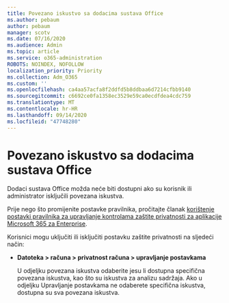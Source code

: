 ```yaml
---
title: Povezano iskustvo sa dodacima sustava Office
ms.author: pebaum
author: pebaum
manager: scotv
ms.date: 07/16/2020
ms.audience: Admin
ms.topic: article
ms.service: o365-administration
ROBOTS: NOINDEX, NOFOLLOW
localization_priority: Priority
ms.collection: Adm_O365
ms.custom: ''
ms.openlocfilehash: ca4aa57acfa8f2ddfd5b8ddbaa6d7214cfbb9140
ms.sourcegitcommit: c6692ce0fa1358ec3529e59ca0ecdfdea4cdc759
ms.translationtype: MT
ms.contentlocale: hr-HR
ms.lasthandoff: 09/14/2020
ms.locfileid: "47748280"
---
```

# <a name="connected-experience-with-office-add-ins"></a>Povezano iskustvo sa dodacima sustava Office

Dodaci sustava Office možda neće biti dostupni ako su korisnik ili administrator isključili povezana iskustva.

Prije nego što promijenite postavke pravilnika, pročitajte članak [korištenje postavki pravilnika za upravljanje kontrolama zaštite privatnosti za aplikacije Microsoft 365 za Enterprise](https://docs.microsoft.com/deployoffice/privacy/manage-privacy-controls).

Korisnici mogu uključiti ili isključiti postavku zaštite privatnosti na sljedeći način:

- **Datoteka > računa > privatnost računa > upravljanje postavkama** 

    U odjeljku povezana iskustva odaberite jesu li dostupna specifična povezana iskustva, kao što su iskustva za analizu sadržaja. Ako u odjeljku Upravljanje postavkama ne odaberete specifična iskustva, dostupna su sva povezana iskustva.
